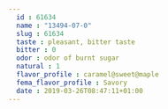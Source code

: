 ```yaml
---
  id : 61634
  name : "13494-07-0"
  slug : 61634
  taste : pleasant, bitter taste
  bitter : 0
  odor : odor of burnt sugar
  natural : 1
  flavor_profile : caramel@sweet@maple
  fema_flavor_profile : Savory
  date : 2019-03-26T08:47:11+01:00
---
```



